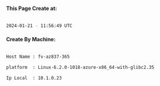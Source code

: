 
   
#### This Page Create at:

```bash

2024-01-21 - 11:56:49 UTC

```

#### Create By Machine:

```bash

Host Name : fv-az837-365

platform  : Linux-6.2.0-1018-azure-x86_64-with-glibc2.35

Ip Local  : 10.1.0.23

```

